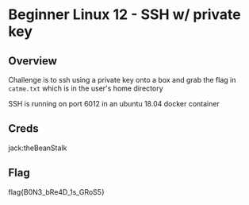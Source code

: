 # Beginner Linux 12 - SSH w/ private key

## Overview 

Challenge is to ssh using a private key onto a box and grab the flag in `catme.txt` which is in the user's home directory

SSH is running on port 6012 in an ubuntu 18.04 docker container

## Creds

jack:theBeanStalk


## Flag

flag{B0N3_bRe4D_1s_GRoS5}
